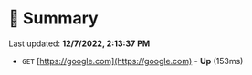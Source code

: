 # 📖 Summary
Last updated: **12/7/2022, 2:13:37 PM**

- `GET` [https://google.com](https://google.com) - **Up** (153ms)
